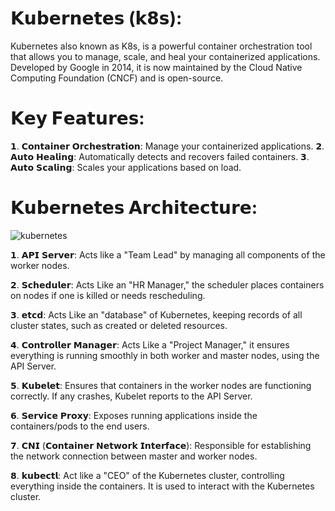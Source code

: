 # 𝗞𝘂𝗯𝗲𝗿𝗻𝗲𝘁𝗲𝘀 (𝗸𝟴𝘀):

Kubernetes also known as K8s, is a powerful container orchestration tool that allows you to manage, scale, and heal your containerized applications. Developed by Google in 2014, it is now maintained by the Cloud Native Computing Foundation (CNCF) and is open-source.

# 𝗞𝗲𝘆 𝗙𝗲𝗮𝘁𝘂𝗿𝗲𝘀:
𝟭. 𝗖𝗼𝗻𝘁𝗮𝗶𝗻𝗲𝗿 𝗢𝗿𝗰𝗵𝗲𝘀𝘁𝗿𝗮𝘁𝗶𝗼𝗻: Manage your containerized applications.
𝟮. 𝗔𝘂𝘁𝗼 𝗛𝗲𝗮𝗹𝗶𝗻𝗴: Automatically detects and recovers failed containers.
𝟯. 𝗔𝘂𝘁𝗼 𝗦𝗰𝗮𝗹𝗶𝗻𝗴: Scales your applications based on load.

# 𝗞𝘂𝗯𝗲𝗿𝗻𝗲𝘁𝗲𝘀 𝗔𝗿𝗰𝗵𝗶𝘁𝗲𝗰𝘁𝘂𝗿𝗲:

![kubernetes](https://github.com/user-attachments/assets/1968bb04-9cff-42b0-aad5-91905069cdb1)

𝟭. 𝗔𝗣𝗜 𝗦𝗲𝗿𝘃𝗲𝗿: Acts like a "Team Lead" by managing all components of the worker nodes.

𝟮. 𝗦𝗰𝗵𝗲𝗱𝘂𝗹𝗲𝗿: Acts Like an "HR Manager," the scheduler places containers on nodes if one is killed or needs rescheduling.

𝟯. 𝗲𝘁𝗰𝗱: Acts Like an "database" of Kubernetes, keeping records of all cluster states, such as created or deleted resources.

𝟰. 𝗖𝗼𝗻𝘁𝗿𝗼𝗹𝗹𝗲𝗿 𝗠𝗮𝗻𝗮𝗴𝗲𝗿: Acts Like a "Project Manager," it ensures everything is running smoothly in both worker and master nodes, using the API Server.

𝟱. 𝗞𝘂𝗯𝗲𝗹𝗲𝘁: Ensures that containers in the worker nodes are functioning correctly. If any crashes, Kubelet reports to the API Server.

𝟲. 𝗦𝗲𝗿𝘃𝗶𝗰𝗲 𝗣𝗿𝗼𝘅𝘆: Exposes running applications inside the containers/pods to the end users.

𝟳. 𝗖𝗡𝗜 (𝗖𝗼𝗻𝘁𝗮𝗶𝗻𝗲𝗿 𝗡𝗲𝘁𝘄𝗼𝗿𝗸 𝗜𝗻𝘁𝗲𝗿𝗳𝗮𝗰𝗲): Responsible for establishing the network connection between master and worker nodes.

𝟴. 𝗸𝘂𝗯𝗲𝗰𝘁𝗹: Act like a "CEO" of the Kubernetes cluster, controlling everything inside the containers. It is used to interact with the Kubernetes cluster.

